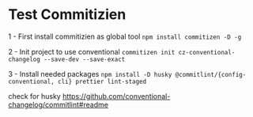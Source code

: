 # Test Commitizien

1 - First install commitizien as global tool
`npm install commitizen -D -g `

2 - Init project to use conventional `commitizen init cz-conventional-changelog --save-dev --save-exact`


3 - Install needed packages
`npm install -D husky @commitlint/{config-conventional, cli} prettier lint-staged`


check for husky https://github.com/conventional-changelog/commitlint#readme